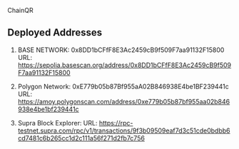 ChainQR

## Deployed Addresses

1. BASE NETWORK: 0x8DD1bCFfF8E3Ac2459cB9f509F7aa91132F15800
   URL: https://sepolia.basescan.org/address/0x8DD1bCFfF8E3Ac2459cB9f509F7aa91132F15800

2. Polygon Network: 0xE779b05b87Bf955aA02B846938E4be1BF239441c
   URL: https://amoy.polygonscan.com/address/0xe779b05b87bf955aa02b846938e4be1bf239441c

3. Supra Block Explorer:
   URL: https://rpc-testnet.supra.com/rpc/v1/transactions/9f3b09509eaf7d3c51cde0bdbb6cd7481c6b265cc1d2c111a56f271d2fb7c756
